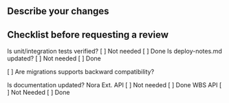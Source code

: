 ## Describe your changes


## Checklist before requesting a review
Is unit/integration tests verified?
[ ] <!-- Choice#1 --> Not needed
[ ] <!-- Choice#1 --> Done
Is deploy-notes.md updated?
[ ] <!-- Choice#2 --> Not needed
[ ] <!-- Choice#2 --> Done

[ ] Are migrations supports backward compatibility?

Is documentation updated?
Nora Ext. API
[ ] <!-- Choice#3 --> Not needed
[ ] <!-- Choice#3 --> Done
WBS API
[ ] <!-- Choice#4 --> Not Needed
[ ] <!-- Choice#4 --> Done
